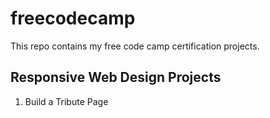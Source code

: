 # freecodecamp
This repo contains my free code camp certification projects. 

## Responsive Web Design Projects 

1. Build a Tribute Page
